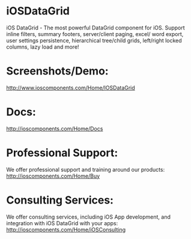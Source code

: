 # iOSDataGrid


iOS DataGrid - The most powerful DataGrid component for iOS. Support inline filters, summary footers, server/client paging, excel/ word export, user settings persistence, hierarchical tree/child grids, left/right locked columns, lazy load and more!
# Screenshots/Demo:
http://www.ioscomponents.com/Home/IOSDataGrid

# Docs:
http://ioscomponents.com/Home/Docs

# Professional Support:
We offer professional support and training around our products:
http://ioscomponents.com/Home/Buy

# Consulting Services:
We offer consulting services, including iOS App development, and integration with iOS DataGrid with your apps:
http://ioscomponents.com/Home/iOSConsulting
